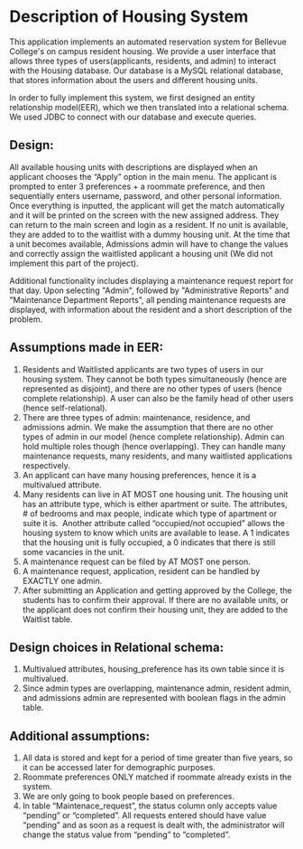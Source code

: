 # Description of Housing System
This application implements an automated reservation system for Bellevue College's on campus resident housing. We provide a user interface that allows three types of users(applicants, residents, and admin) to interact with the Housing database. Our database is a MySQL relational database, that stores information about the users and different housing units.

In order to fully implement this system, we first designed an entity relationship model(EER), which we then translated into a relational schema. We used JDBC to connect with our database and execute queries. 

## Design:
All available housing units with descriptions are displayed when an applicant chooses the “Apply” option 
in the main menu. The applicant is prompted to enter 3 preferences + a roommate preference, and then sequentially 
enters username, password, and other personal information. Once everything is inputted, the applicant will get
the match automatically and it will be printed on the screen with the new assigned address. They can return to
the main screen and login as a resident. If no unit is available, they are added to to the waitlist with a 
dummy housing unit. At the time that a unit becomes available, Admissions admin will have to change the values 
and correctly assign the waitlisted applicant a housing unit (We did not implement this part of the project).

Additional functionality includes displaying a maintenance request report for that day. Upon selecting "Admin", followed by "Administrative Reports" and "Maintenance Department Reports", all pending maintenance requests are displayed, with information about the resident and a short description of the problem.

## Assumptions made in EER:
1.	Residents and Waitlisted applicants are two types of users in our housing system. They cannot be both types simultaneously (hence are represented as disjoint), and there are no other types of users (hence complete relationship). A user can also be the family head of other users (hence self-relational).
2.	There are three types of admin: maintenance, residence, and admissions admin. We make the assumption that there are no other types of admin in our model (hence complete relationship). Admin can hold multiple roles though (hence overlapping). They can handle many maintenance requests, many residents, and many waitlisted applications respectively. 
3.	An applicant can have many housing preferences, hence it is a multivalued attribute.
4.	Many residents can live in AT MOST one housing unit. The housing unit has an attribute type, which is either apartment or suite. The attributes, # of bedrooms and max people, indicate which type of apartment or suite it is.  Another attribute called “occupied/not occupied” allows the housing system to know which units are available to lease. A 1 indicates that the housing unit is fully occupied, a 0 indicates that there is still some vacancies in the unit. 
5.	A maintenance request can be filed by AT MOST one person. 
6.	A maintenance request, application, resident can be handled by EXACTLY one admin.
7.	After submitting an Application and getting approved by the College, the students has to confirm their approval. If there are no available units, or the applicant does not confirm their housing unit, they are added to the Waitlist table. 
 
## Design choices in Relational schema:
1.	Multivalued attributes, housing_preference has its own table since it is multivalued. 
2.	Since admin types are overlapping, maintenance admin, resident admin, and admissions admin are represented with boolean flags in the admin table. 
 
## Additional assumptions:
1.	All data is stored and kept for a period of time greater than five years, so it can be accessed later for demographic purposes. 
2.	Roommate preferences ONLY matched if roommate already exists in the system. 
3.	We are only going to book people based on preferences. 
4.	In table “Maintenace_request”, the status column only accepts value “pending” or “completed”. All requests entered should have value “pending” and as soon as a request is dealt with, the administrator will change the status value from “pending” to “completed”.

